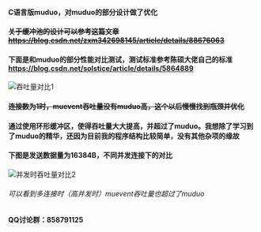 #### C语言版muduo，对muduo的部分设计做了优化
#### ~~关于缓冲池的设计可以参考这篇文章 https://blog.csdn.net/zxm342698145/article/details/88676063~~

#### 下面是和muduo的部分性能对比测试，测试标准参考陈硕大佬自己的标准 https://blog.csdn.net/solstice/article/details/5864889 


![吞吐量对比1](https://github.com/shonm520/mu_event/tree/master/src/example/pingpong/4.png)

#### ~~连接数为1时，muevent吞吐量没有muduo高，这个以后慢慢找到瓶颈并优化~~

#### 通过使用环形缓冲区，使得吞吐量大大提高，并超过了muduo。我想除了学习到了muduo的精华，还因为目前我的程序结构比较简单，没有其他杂项的缘故

#### 下图是发送数据量为16384B，不同并发连接下的对比
![并发时吞吐量对比2](https://github.com/shonm520/mu_event/tree/master/src/example/pingpong/5.png)

###### 可以看到多连接时（高并发时）muevent吞吐量也超过了muduo


#### QQ讨论群：858791125



